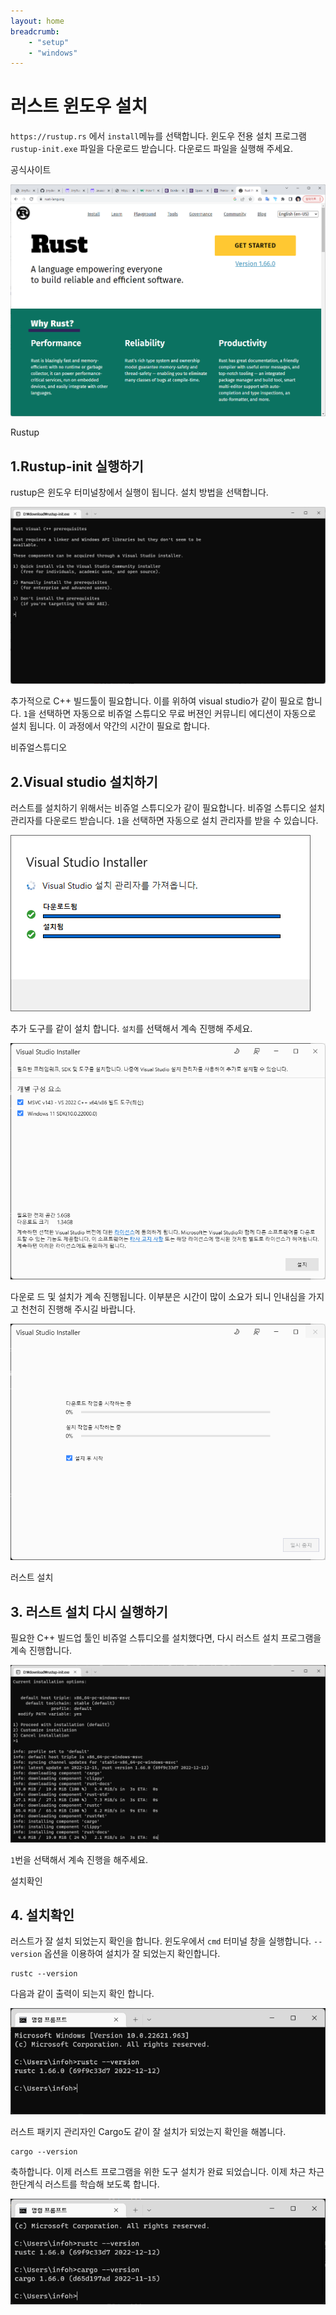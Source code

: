```yaml
---
layout: home
breadcrumb:
    - "setup"
    - "windows"
---
```


# 러스트 윈도우 설치
`https://rustup.rs` 에서 `install`메뉴를 선택합니다. 윈도우 전용 설치 프로그램 `rustup-init.exe` 파일을 다운로드 받습니다.
다운로드 파일을 실행해 주세요.

<jiny-book-mark>공식사이트</jiny-book-mark>

![image-20230109000000074](./img/image-20230109000000074.png)



<jiny-book-mark>Rustup</jiny-book-mark>

## 1.Rustup-init 실행하기
rustup은 윈도우 터미널창에서 실행이 됩니다. 설치 방법을 선택합니다.



![](./img/20230108_180420.png)



추가적으로 C++ 빌드툴이 필요합니다. 이를 위하여 visual studio가 같이 필요로 합니다. `1`을 선택하면 자동으로 비쥬얼 스튜디오 무료 버젼인 커뮤니티 에디션이 자동으로 설치 됩니다. 이 과정에서 약간의 시간이 필요로 합니다.


<jiny-book-mark>비쥬얼스튜디오</jiny-book-mark>

## 2.Visual studio 설치하기

러스트를 설치하기 위해서는 비쥬얼 스튜디오가 같이 필요합니다.  비쥬얼 스튜디오 설치 관리자를 다운로드 받습니다. `1`을 선택하면 자동으로 설치 관리자를 받을 수 있습니다.

![20230108_180522](./img/20230108_180522.png)

추가 도구를 같이 설치 합니다. `설치`를 선택해서 계속 진행해 주세요.

![20230108_180554](./img/20230108_180554.png)

다운로 드 및 설치가 계속 진행됩니다. 이부분은 시간이 많이 소요가 되니 인내심을 가지고 천천히 진행해 주시길 바랍니다.

![20230108_180610](./img/20230108_180610.png)

<jiny-book-mark>러스트 설치</jiny-book-mark>

## 3. 러스트 설치 다시 실행하기

필요한 C++ 빌드업 툴인 비쥬얼 스튜디오를 설치했다면, 다시 러스트 설치 프로그램을 계속 진행합니다.



![20230108_202207](./img/20230108_202207.png)



`1`번을 선택해서 계속 진행을 해주세요.

<jiny-book-mark>설치확인</jiny-book-mark>

## 4. 설치확인

러스트가 잘 설치 되었는지 확인을 합니다. 윈도우에서 `cmd` 터미널 창을 실행합니다. `--version` 옵션을 이용하여 설치가 잘 되었는지 확인합니다.

```
rustc --version
```

다음과 같이 출력이 되는지 확인 합니다.

![image-20230109001307776](./img/image-20230109001307776.png)

러스트 패키지 관리자인 Cargo도 같이 잘 설치가 되었는지 확인을 해봅니다.

```
cargo --version
```


축하합니다. 이제 러스트 프로그램을 위한 도구 설치가 완료 되었습니다. 이제 차근 차근 한단계식 러스트를 학습해 보도록 합니다.

![image-20230109002422002](./img/image-20230109002422002.png)

